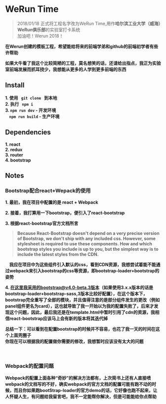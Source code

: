 # WeRun Time
> 2018/01/18 正式将工程名字改为WeRun Time,用作**哈尔滨工业大学（威海）WeRun俱乐部**的实验室打卡系统</br>
> 加油吧！Werun 2018！

**在Werun创建的模板工程，希望能给将来的前端学弟和github的前端初学者有些许帮助**

**如果大牛看了我这个比较简陋的工程，莫名想笑的话，还请给出指点，我正为实验室前端发展而抓耳挠少，我想能从更多的人学到更多前端的东西**

## Install
**1. 使用&nbsp;&nbsp;&nbsp;`git clone`&nbsp;&nbsp;&nbsp;到本地**</br>
**2. 执行&nbsp;&nbsp;&nbsp;`npm i`**</br>
**3. `npm run dev` - 开发环境**</br>
   **&nbsp;&nbsp;&nbsp;&nbsp;`npm run build` - 生产环境**

## Dependencies
**1. react**</br>
**2. redux**</br>
**3. router**</br>
**4. bootstrap**</br>

## Notes
### Bootstrap配合react+Wepack的使用
**1. 最初，我在项目中配置的是 react + Webpack**</br>

**2. 接着，我打算用一下bootstrap，便引入了react-bootstrap**</br>

**3. 根据react-bootstrap官方文档所言**</br>
> **Because React-Bootstrap doesn't depend on a very precise version of Bootstrap, we don't ship with any included css. However, some stylesheet is required to use these components. How and which bootstrap styles you include is up to you, but the simplest way is to include the latest styles from the CDN.**

**&nbsp;&nbsp;&nbsp;&nbsp;我应在项目中为这些组件引入默认的css，看到CDN资源，我想尝试着能不能通过webpack来引入bootstrap的css等资源，即bootstrap-loader+bootstrap的姿势**</br>

**4. 在这里我采用的bootstrap@v4.0-beta.3版本（如果使用3.x.x版本的话是bootstrap-loader+bootstrap-sass,3版本比较好配置），在这个版本下，bootstrap完全重写了全部的模块，并且值得注意的是部分组件发生的更改（例如panel组件更名为card），这也就导致了我一开始以为我的配置失败了，后来才发现这个问题，因此，最后我还是在template.html中暂时引用了cdn的资源，我相信react-bootstrap应该马上会有新的版本将其迭代掉**</br>

**总结一下：可以看到在配置bootstrap的时候并不容易，也花了我一天的时间在这个上面兜圈子**</br>
**你现在可以根据我的配置做你需要的修改，我想暂时应该没有太大的问题**
</br>
</br>
</br>
### Webpack的配置问题
**Webpack的配置上面各种“奇妙”的解决方法都有，上次简书上还有人直接喷webpack的文档写的不好，确实webpack的官方文档的配置可能有跑不动的时候，而且你如果跑bootStrap-loader的官方demo的话，它好像也跑不起来，让人怀疑人生，有问题给我留言吧，我不一定能帮你解决，但是可能能给你点帮助**